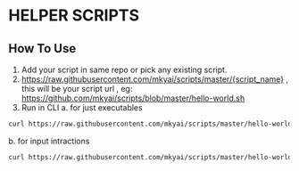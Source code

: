 # HELPER SCRIPTS

## How To Use

1. Add your script in same repo or pick any existing script.
2. https://raw.githubusercontent.com/mkyai/scripts/master/{script_name} , this will be your script url , eg: https://github.com/mkyai/scripts/blob/master/hello-world.sh
3. Run in CLI
a. for just executables
```bash
curl https://raw.githubusercontent.com/mkyai/scripts/master/hello-world.sh | bash
```

b. for input intractions
```bash
curl https://raw.githubusercontent.com/mkyai/scripts/master/hello-world.sh -o script.sh && chmod +x ./script.sh && ./script.sh
```
